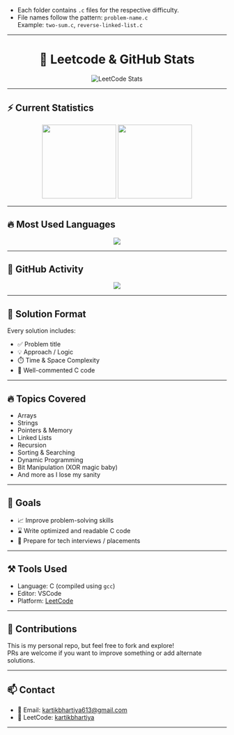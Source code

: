 
- Each folder contains `.c` files for the respective difficulty.
- File names follow the pattern: `problem-name.c`  
  Example: `two-sum.c`, `reverse-linked-list.c`

---
<h1 align="center">🚀 Leetcode & GitHub Stats</h1>

<p align="center">
  <img src="https://leetcard.jacoblin.cool/kartikbhartiya?ext=activity" alt="LeetCode Stats" />
</p>

---

## ⚡ Current Statistics

<p align="center">
  <img height="170px" src="https://github-readme-stats.vercel.app/api?username=kartikbhartiya&show_icons=true&theme=tokyonight" />
  <img height="170px" src="https://streak-stats.demolab.com/?user=kartikbhartiya&theme=tokyonight" />
</p>

---

## 🔥 Most Used Languages

<p align="center">
  <img src="https://github-readme-stats.vercel.app/api/top-langs/?username=kartikbhartiya&layout=compact&theme=tokyonight" />
</p>

---

## 🧪 GitHub Activity

<p align="center">
  <img src="https://github-profile-summary-cards.vercel.app/api/cards/profile-details?username=kartikbhartiya&theme=tokyonight" />
</p>


---
## 🧠 Solution Format

Every solution includes:
- ✅ Problem title
- 💡 Approach / Logic
- ⏱️ Time & Space Complexity
- 🧾 Well-commented C code

---

## 🔥 Topics Covered

- Arrays
- Strings
- Pointers & Memory
- Linked Lists
- Recursion
- Sorting & Searching
- Dynamic Programming
- Bit Manipulation (XOR magic baby)
- And more as I lose my sanity

---

## 🎯 Goals

- 📈 Improve problem-solving skills
- ⌛ Write optimized and readable C code
- 🚀 Prepare for tech interviews / placements

---

## ⚒️ Tools Used

- Language: C (compiled using `gcc`)
- Editor: VSCode 
- Platform: [LeetCode](https://leetcode.com/)

---

## 🙌 Contributions

This is my personal repo, but feel free to fork and explore!  
PRs are welcome if you want to improve something or add alternate solutions.

---

## 📫 Contact

- 📧 Email: kartikbhartiya613@gmail.com
- 🧠 LeetCode: [kartikbhartiya](https://leetcode.com/kartikbhartiya/)

---

